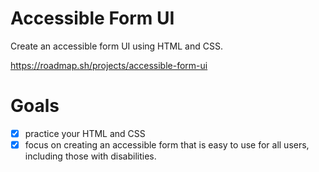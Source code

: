 # Accessible Form UI

Create an accessible form UI using HTML and CSS.

https://roadmap.sh/projects/accessible-form-ui

# Goals

- [x] practice your HTML and CSS
- [x] focus on creating an accessible form that is easy to use for all users, including those with disabilities.
